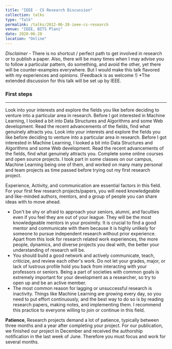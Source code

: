 ```yaml
---
title: "IEEE - CS Research Discussion"
collection: talks
type: "Talk"
permalink: /talks/2012-06-28-ieee-cs-research
venue: "IEEE, BITS Plani"
date: 2020-06-28
location: "Online"
---
```


*Disclaimer* - There is no shortcut / perfect path to get involved in research or to publish a paper. Also, there will be many times when I may advise you to follow a particular pattern, do something, and avoid the other, yet there will be counter-examples everywhere. But I would make this talk flavored with my experiences and opinions. (Feedback is as welcome !)
*The extended discussion for this talk will be set up by IEEE.

### First steps
---
Look into your interests and explore the fields you like before deciding to venture into a particular area in research. Before I got interested in Machine Learning, I looked a bit into Data Structures and Algorithms and some Web development. Read the recent advancements of the fields, find what genuinely attracts you.  Look into your interests and explore the fields you like before deciding to venture into a particular area in research. Before I got interested in Machine Learning, I looked a bit into Data Structures and Algorithms and some Web development. Read the recent advancements of the fields, find what genuinely attracts you. Complete some online courses and open source projects. I took part in some classes on our campus, Machine Learning being one of them, and worked on many many personal and team projects as time passed before trying out my first research project.

Experience, Activity, and communication are essential factors in this field. For your first few research projects/papers, you will need knowledgeable and like-minded authors, mentors, and a group of people you can share ideas with to move ahead.

* Don't be shy or afraid to approach your seniors, alumni, and faculties even if you feel they are out of your league. They will be the most knowledgeable mentors in your proximity. It is crucial to find a good mentor and communicate with them because it is highly unlikely for someone to pursue independent research without prior experience. Apart from this look for research related work experiences, the more people, dynamics, and diverse projects you deal with, the better your understanding of research will be.
* You should build a good network and actively communicate, teach, criticize, and review each other's work. Do not let your grades, major, or lack of lustrous profile hold you back from interacting with your professors or seniors. Being a part of societies with common goals is extremely important for your development as a researcher, so try to open up and be an active member.
* The most common reason for lagging or unsuccessful research is inactivity. Things like Machine Learning are growing every day, so you need to put effort continuously, and the best way to do so is by reading research papers, making notes, and implementing them. I recommend this practice to everyone willing to join or continue in this field.

**Patience**, Research projects demand a lot of patience, typically between three months and a year after completing your project. For our publication, we finished our project in December and received the authorship notification in the last week of June. Therefore you must focus and work for several months.

